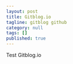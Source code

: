 ```yaml
---
layout: post
title: Gitblog.io
tagline: gitblog github
category: null
tags: []
published: true
---
```

Test Gitblog.io